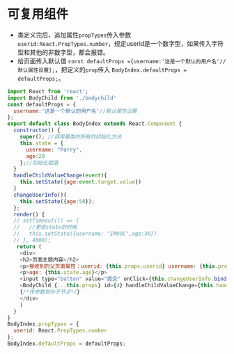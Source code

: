 # 可复用组件

* 类定义完后，追加属性`propTypes`传入参数`userid:React.PropTypes.number`，规定userid是一个数字型，如果传入字符型和其他的非数字型，都会报错。
* 给页面传入默认值 `const defaultProps ={username:'这是一个默认的用户名'//默认属性设置};`，把定义的`prop`传入 `BodyIndex.defaultProps = defaultProps;`。

```js
import React from 'react';
import BodyChild from './bodychild'
const defaultProps = {
  username:'这是一个默认的用户名'//默认属性设置
};
export default class BodyIndex extends React.Component {
  constructor() {
    super(); //调用基类的所有的初始化方法
    this.state = {
      username: "Parry",
      age:20
    };//初始化赋值
  }
  handleChildValueChange(event){
    this.setState({age:event.target.value})
  }
  changeUserInfo(){
    this.setState({age:50});
  };
  render() {
  // setTimeout(() => {
  //   //更改state的时候
  //   this.setState({username: "IMOOC",age:30})
  // }, 4000);
   return (
    <div>
    <h2>页面主题内容</h2>
    <p>接收到的父页面属性：userid: {this.props.userid} username: {this.props.username}</p>
    <p>age: {this.state.age}</p>
    <input type="button" value="提交" onClick={this.changeUserInfo.bind(this,99)}/>
    <BodyChild {...this.props} id={4} handleChildValueChange={this.handleChildValueChange.bind(this)}/>
    {/*传参数到孙子节点*/}
    </div>
    )
  }
}
BodyIndex.propTypes = {
  userid: React.PropTypes.number
};
BodyIndex.defaultProps = defaultProps;
```



